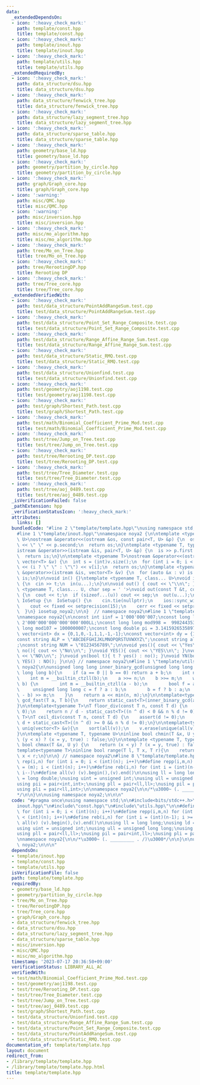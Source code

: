 ```yaml
---
data:
  _extendedDependsOn:
  - icon: ':heavy_check_mark:'
    path: template/const.hpp
    title: template/const.hpp
  - icon: ':heavy_check_mark:'
    path: template/inout.hpp
    title: template/inout.hpp
  - icon: ':heavy_check_mark:'
    path: template/utils.hpp
    title: template/utils.hpp
  _extendedRequiredBy:
  - icon: ':heavy_check_mark:'
    path: data_structure/dsu.hpp
    title: data_structure/dsu.hpp
  - icon: ':heavy_check_mark:'
    path: data_structure/fenwick_tree.hpp
    title: data_structure/fenwick_tree.hpp
  - icon: ':heavy_check_mark:'
    path: data_structure/lazy_segment_tree.hpp
    title: data_structure/lazy_segment_tree.hpp
  - icon: ':heavy_check_mark:'
    path: data_structure/sparse_table.hpp
    title: data_structure/sparse_table.hpp
  - icon: ':heavy_check_mark:'
    path: geometry/base_ld.hpp
    title: geometry/base_ld.hpp
  - icon: ':heavy_check_mark:'
    path: geometry/partition_by_circle.hpp
    title: geometry/partition_by_circle.hpp
  - icon: ':heavy_check_mark:'
    path: graph/Graph_core.hpp
    title: graph/Graph_core.hpp
  - icon: ':warning:'
    path: misc/QMC.hpp
    title: misc/QMC.hpp
  - icon: ':warning:'
    path: misc/inversion.hpp
    title: misc/inversion.hpp
  - icon: ':heavy_check_mark:'
    path: misc/mo_algorithm.hpp
    title: misc/mo_algorithm.hpp
  - icon: ':heavy_check_mark:'
    path: tree/Mo_on_Tree.hpp
    title: tree/Mo_on_Tree.hpp
  - icon: ':heavy_check_mark:'
    path: tree/RerootingDP.hpp
    title: Rerooting DP
  - icon: ':heavy_check_mark:'
    path: tree/Tree_core.hpp
    title: tree/Tree_core.hpp
  _extendedVerifiedWith:
  - icon: ':heavy_check_mark:'
    path: test/data_structure/PointAddRangeSum.test.cpp
    title: test/data_structure/PointAddRangeSum.test.cpp
  - icon: ':heavy_check_mark:'
    path: test/data_structure/Point_Set_Range_Composite.test.cpp
    title: test/data_structure/Point_Set_Range_Composite.test.cpp
  - icon: ':heavy_check_mark:'
    path: test/data_structure/Range_Affine_Range_Sum.test.cpp
    title: test/data_structure/Range_Affine_Range_Sum.test.cpp
  - icon: ':heavy_check_mark:'
    path: test/data_structure/Static_RMQ.test.cpp
    title: test/data_structure/Static_RMQ.test.cpp
  - icon: ':heavy_check_mark:'
    path: test/data_structure/Unionfind.test.cpp
    title: test/data_structure/Unionfind.test.cpp
  - icon: ':heavy_check_mark:'
    path: test/geometry/aoj1198.test.cpp
    title: test/geometry/aoj1198.test.cpp
  - icon: ':heavy_check_mark:'
    path: test/graph/Shortest_Path.test.cpp
    title: test/graph/Shortest_Path.test.cpp
  - icon: ':heavy_check_mark:'
    path: test/math/Binomial_Coefficient_Prime_Mod.test.cpp
    title: test/math/Binomial_Coefficient_Prime_Mod.test.cpp
  - icon: ':heavy_check_mark:'
    path: test/tree/Jump_on_Tree.test.cpp
    title: test/tree/Jump_on_Tree.test.cpp
  - icon: ':heavy_check_mark:'
    path: test/tree/Rerooting_DP.test.cpp
    title: test/tree/Rerooting_DP.test.cpp
  - icon: ':heavy_check_mark:'
    path: test/tree/Tree_Diameter.test.cpp
    title: test/tree/Tree_Diameter.test.cpp
  - icon: ':heavy_check_mark:'
    path: test/tree/aoj_0489.test.cpp
    title: test/tree/aoj_0489.test.cpp
  _isVerificationFailed: false
  _pathExtension: hpp
  _verificationStatusIcon: ':heavy_check_mark:'
  attributes:
    links: []
  bundledCode: "#line 2 \"template/template.hpp\"\nusing namespace std;\n\n#include<bits/stdc++.h>\n\
    #line 1 \"template/inout.hpp\"\nnamespace noya2 {\n\ntemplate <typename T, typename\
    \ U>\nostream &operator<<(ostream &os, const pair<T, U> &p) {\n  os << p.first\
    \ << \" \" << p.second;\n  return os;\n}\ntemplate <typename T, typename U>\n\
    istream &operator>>(istream &is, pair<T, U> &p) {\n  is >> p.first >> p.second;\n\
    \  return is;\n}\n\ntemplate <typename T>\nostream &operator<<(ostream &os, const\
    \ vector<T> &v) {\n  int s = (int)v.size();\n  for (int i = 0; i < s; i++) os\
    \ << (i ? \" \" : \"\") << v[i];\n  return os;\n}\ntemplate <typename T>\nistream\
    \ &operator>>(istream &is, vector<T> &v) {\n  for (auto &x : v) is >> x;\n  return\
    \ is;\n}\n\nvoid in() {}\ntemplate <typename T, class... U>\nvoid in(T &t, U &...u)\
    \ {\n  cin >> t;\n  in(u...);\n}\n\nvoid out() { cout << \"\\n\"; }\ntemplate\
    \ <typename T, class... U, char sep = ' '>\nvoid out(const T &t, const U &...u)\
    \ {\n  cout << t;\n  if (sizeof...(u)) cout << sep;\n  out(u...);\n}\n\nstruct\
    \ IoSetup {\n  IoSetup() {\n    cin.tie(nullptr);\n    ios::sync_with_stdio(false);\n\
    \    cout << fixed << setprecision(15);\n    cerr << fixed << setprecision(7);\n\
    \  }\n} iosetup_noya2;\n\n}  // namespace noya2\n#line 1 \"template/const.hpp\"\
    \nnamespace noya2{\n\nconst int iinf = 1'000'000'007;\nconst long long linf =\
    \ 2'000'000'000'000'000'000LL;\nconst long long mod998 =  998244353;\nconst long\
    \ long mod107 = 1000000007;\nconst long double pi = 3.14159265358979323;\nconst\
    \ vector<int> dx = {0,1,0,-1,1,1,-1,-1};\nconst vector<int> dy = {1,0,-1,0,1,-1,-1,1};\n\
    const string ALP = \"ABCDEFGHIJKLMNOPQRSTUVWXYZ\";\nconst string alp = \"abcdefghijklmnopqrstuvwxyz\"\
    ;\nconst string NUM = \"0123456789\";\n\nvoid yes(){ cout << \"Yes\\n\"; }\nvoid\
    \ no(){ cout << \"No\\n\"; }\nvoid YES(){ cout << \"YES\\n\"; }\nvoid NO(){ cout\
    \ << \"NO\\n\"; }\nvoid yn(bool t){ t ? yes() : no(); }\nvoid YN(bool t){ t ?\
    \ YES() : NO(); }\n\n} // namespace noya2\n#line 1 \"template/utils.hpp\"\nnamespace\
    \ noya2{\n\nunsigned long long inner_binary_gcd(unsigned long long a, unsigned\
    \ long long b){\n    if (a == 0 || b == 0) return a + b;\n    int n = __builtin_ctzll(a);\n\
    \    int m = __builtin_ctzll(b);\n    a >>= n;\n    b >>= m;\n    while (a !=\
    \ b) {\n        int m = __builtin_ctzll(a - b);\n        bool f = a > b;\n   \
    \     unsigned long long c = f ? a : b;\n        b = f ? b : a;\n        a = (c\
    \ - b) >> m;\n    }\n    return a << min(n, m);\n}\n\ntemplate<typename T>\nT\
    \ gcd_fast(T a, T b){\n    return static_cast<T>(inner_binary_gcd(abs(a),abs(b)));\n\
    }\n\ntemplate<typename T>\nT floor_div(const T n, const T d) {\n    assert(d !=\
    \ 0);\n    return n / d - static_cast<T>((n ^ d) < 0 && n % d != 0);\n}\n\ntemplate<typename\
    \ T>\nT ceil_div(const T n, const T d) {\n    assert(d != 0);\n    return n /\
    \ d + static_cast<T>((n ^ d) >= 0 && n % d != 0);\n}\n\ntemplate<typename T> void\
    \ uniq(vector<T> &v){\n    sort(all(v));\n    v.erase(unique(all(v)),v.end());\n\
    }\n\ntemplate <typename T, typename U>\ninline bool chmin(T &x, U y) {\n    return\
    \ (y < x) ? (x = y, true) : false;\n}\n\ntemplate <typename T, typename U>\ninline\
    \ bool chmax(T &x, U y) {\n    return (x < y) ? (x = y, true) : false;\n}\n\n\
    template<typename T>\ninline bool range(T l, T x, T r){\n    return l <= x &&\
    \ x < r;\n}\n\n} // namespace noya2\n#line 8 \"template/template.hpp\"\n\n#define\
    \ rep(i,n) for (int i = 0; i < (int)(n); i++)\n#define repp(i,m,n) for (int i\
    \ = (m); i < (int)(n); i++)\n#define reb(i,n) for (int i = (int)(n-1); i >= 0;\
    \ i--)\n#define all(v) (v).begin(),(v).end()\n\nusing ll = long long;\nusing ld\
    \ = long double;\nusing uint = unsigned int;\nusing ull = unsigned long long;\n\
    using pii = pair<int,int>;\nusing pll = pair<ll,ll>;\nusing pil = pair<int,ll>;\n\
    using pli = pair<ll,int>;\n\nnamespace noya2{\n\n/*\u3000~ (. _________ . /)\u3000\
    */\n\n}\n\nusing namespace noya2;\n\n\n"
  code: "#pragma once\nusing namespace std;\n\n#include<bits/stdc++.h>\n#include\"\
    inout.hpp\"\n#include\"const.hpp\"\n#include\"utils.hpp\"\n\n#define rep(i,n)\
    \ for (int i = 0; i < (int)(n); i++)\n#define repp(i,m,n) for (int i = (m); i\
    \ < (int)(n); i++)\n#define reb(i,n) for (int i = (int)(n-1); i >= 0; i--)\n#define\
    \ all(v) (v).begin(),(v).end()\n\nusing ll = long long;\nusing ld = long double;\n\
    using uint = unsigned int;\nusing ull = unsigned long long;\nusing pii = pair<int,int>;\n\
    using pll = pair<ll,ll>;\nusing pil = pair<int,ll>;\nusing pli = pair<ll,int>;\n\
    \nnamespace noya2{\n\n/*\u3000~ (. _________ . /)\u3000*/\n\n}\n\nusing namespace\
    \ noya2;\n\n\n"
  dependsOn:
  - template/inout.hpp
  - template/const.hpp
  - template/utils.hpp
  isVerificationFile: false
  path: template/template.hpp
  requiredBy:
  - geometry/base_ld.hpp
  - geometry/partition_by_circle.hpp
  - tree/Mo_on_Tree.hpp
  - tree/RerootingDP.hpp
  - tree/Tree_core.hpp
  - graph/Graph_core.hpp
  - data_structure/fenwick_tree.hpp
  - data_structure/dsu.hpp
  - data_structure/lazy_segment_tree.hpp
  - data_structure/sparse_table.hpp
  - misc/inversion.hpp
  - misc/QMC.hpp
  - misc/mo_algorithm.hpp
  timestamp: '2023-07-17 20:36:50+09:00'
  verificationStatus: LIBRARY_ALL_AC
  verifiedWith:
  - test/math/Binomial_Coefficient_Prime_Mod.test.cpp
  - test/geometry/aoj1198.test.cpp
  - test/tree/Rerooting_DP.test.cpp
  - test/tree/Tree_Diameter.test.cpp
  - test/tree/Jump_on_Tree.test.cpp
  - test/tree/aoj_0489.test.cpp
  - test/graph/Shortest_Path.test.cpp
  - test/data_structure/Unionfind.test.cpp
  - test/data_structure/Range_Affine_Range_Sum.test.cpp
  - test/data_structure/Point_Set_Range_Composite.test.cpp
  - test/data_structure/PointAddRangeSum.test.cpp
  - test/data_structure/Static_RMQ.test.cpp
documentation_of: template/template.hpp
layout: document
redirect_from:
- /library/template/template.hpp
- /library/template/template.hpp.html
title: template/template.hpp
---
```

